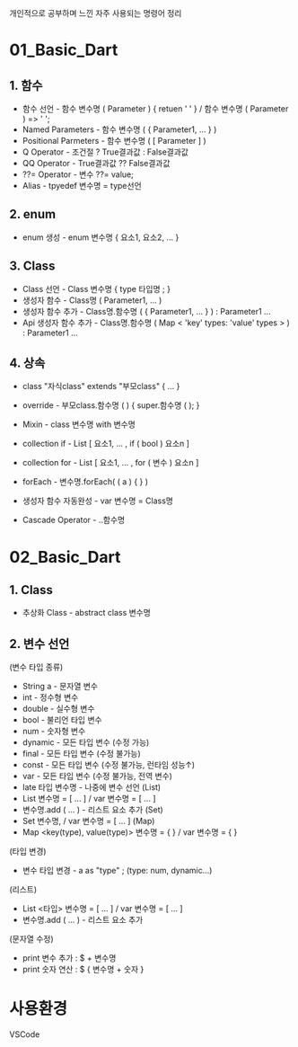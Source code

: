 개인적으로 공부하며 느낀 자주 사용되는 명령어 정리

# 01_Basic_Dart

## 1. 함수

- 함수 선언 - 함수 변수명 ( Parameter ) { retuen ' ' } / 함수 변수명 ( Parameter ) => ' ';
- Named Parameters - 함수 변수명 ( { Parameter1, ... } )
- Positional Parmeters - 함수 변수명 ( [ Parameter ] )
- Q Operator - 조건절 ? True결과값 : False결과값
- QQ Operator - True결과값 ?? False결과값
- ??= Operator - 변수 ??= value;
- Alias - tpyedef 변수명 = type선언

## 2. enum
- enum 생성 - enum 변수명 { 요소1, 요소2, ... }

## 3. Class
- Class 선언 - Class 변수명 { type 타입명 ; }
- 생성자 함수 - Class명 ( Parameter1, ... )
- 생성자 함수 추가 - Class명.함수명 ( { Parameter1, ... } ) : Parameter1 ...
- Api 생성자 함수 추가 - Class명.함수명 ( Map < 'key' types: 'value' types > ) : Parameter1 ...

## 4. 상속
- class "자식class" extends "부모class" { ... }
- override - 부모class.함수명 ( ) { super.함수명 ( ); }
- Mixin - class 변수명 with 변수명

- collection if - List [ 요소1, ... , if ( bool ) 요소n ]
- collection for - List [ 요소1, ... , for ( 변수 ) 요소n ]
- forEach - 변수명.forEach( ( a ) {  } )
- 생성자 함수 자동완성 - var 변수명 = Class명
- Cascade Operator - ..함수명

# 02_Basic_Dart


## 1. Class
- 추상화 Class - abstract class 변수명

## 2. 변수 선언

(변수 타입 종류)
- String a - 문자열 변수
- int - 정수형 변수
- double - 실수형 변수
- bool - 불리언 타입 변수
- num - 숫자형 변수
- dynamic - 모든 타입 변수 (수정 가능)
- final - 모든 타입 변수 (수정 불가능)
- const - 모든 타입 변수 (수정 불가능, 런타임 성능↑)
- var - 모든 타입 변수 (수정 불가능, 전역 변수)
- late 타입 변수명 - 나중에 변수 선언
(List)
- List <type> 변수명 = [ ... ] / var 변수명 = [ ... ]
- 변수명.add ( ... ) - 리스트 요소 추가
(Set)
- Set <type> 변수명, / var 변수명 = [ ... ]
(Map)
- Map <key(type), value(type)> 변수명 = { } / var 변수명 = { }

(타입 변경)
- 변수 타입 변경 - a as "type" ; (type: num, dynamic...)

(리스트)
- List <타입> 변수명 = [ ... ] / var 변수명 = [ ... ]
- 변수명.add ( ... ) - 리스트 요소 추가

(문자열 수정)
- print 변수 추가 : $ + 변수명
- print 숫자 연산 : $ { 변수명 + 숫자 }


# 사용환경
VSCode
